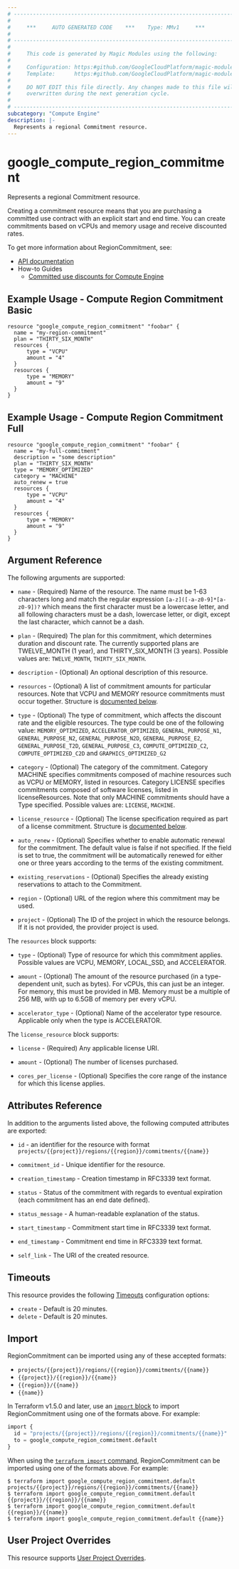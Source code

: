```yaml
---
# ----------------------------------------------------------------------------
#
#     ***     AUTO GENERATED CODE    ***    Type: MMv1     ***
#
# ----------------------------------------------------------------------------
#
#     This code is generated by Magic Modules using the following:
#
#     Configuration: https:#github.com/GoogleCloudPlatform/magic-modules/tree/main/mmv1/products/compute/RegionCommitment.yaml
#     Template:      https:#github.com/GoogleCloudPlatform/magic-modules/tree/main/mmv1/templates/terraform/resource.html.markdown.tmpl
#
#     DO NOT EDIT this file directly. Any changes made to this file will be
#     overwritten during the next generation cycle.
#
# ----------------------------------------------------------------------------
subcategory: "Compute Engine"
description: |-
  Represents a regional Commitment resource.
---
```


# google_compute_region_commitment

Represents a regional Commitment resource.

Creating a commitment resource means that you are purchasing a committed
use contract with an explicit start and end time. You can create commitments
based on vCPUs and memory usage and receive discounted rates.


To get more information about RegionCommitment, see:

* [API documentation](https://cloud.google.com/compute/docs/reference/rest/v1/regionCommitments)
* How-to Guides
    * [Committed use discounts for Compute Engine](https://cloud.google.com/compute/docs/instances/committed-use-discounts-overview)

## Example Usage - Compute Region Commitment Basic


```hcl
resource "google_compute_region_commitment" "foobar" {
  name = "my-region-commitment"
  plan = "THIRTY_SIX_MONTH"
  resources {
      type = "VCPU"
      amount = "4"
  }
  resources {
      type = "MEMORY"
      amount = "9"
  }
}
```
## Example Usage - Compute Region Commitment Full


```hcl
resource "google_compute_region_commitment" "foobar" {
  name = "my-full-commitment"
  description = "some description"
  plan = "THIRTY_SIX_MONTH"
  type = "MEMORY_OPTIMIZED"
  category = "MACHINE"
  auto_renew = true
  resources {
      type = "VCPU"
      amount = "4"
  }
  resources {
      type = "MEMORY"
      amount = "9"
  }
}
```

## Argument Reference

The following arguments are supported:


* `name` -
  (Required)
  Name of the resource. The name must be 1-63 characters long and match
  the regular expression `[a-z]([-a-z0-9]*[a-z0-9])?` which means the
  first character must be a lowercase letter, and all following
  characters must be a dash, lowercase letter, or digit, except the last
  character, which cannot be a dash.

* `plan` -
  (Required)
  The plan for this commitment, which determines duration and discount rate.
  The currently supported plans are TWELVE_MONTH (1 year), and THIRTY_SIX_MONTH (3 years).
  Possible values are: `TWELVE_MONTH`, `THIRTY_SIX_MONTH`.


* `description` -
  (Optional)
  An optional description of this resource.

* `resources` -
  (Optional)
  A list of commitment amounts for particular resources.
  Note that VCPU and MEMORY resource commitments must occur together.
  Structure is [documented below](#nested_resources).

* `type` -
  (Optional)
  The type of commitment, which affects the discount rate and the eligible resources.
  The type could be one of the following value: `MEMORY_OPTIMIZED`, `ACCELERATOR_OPTIMIZED`,
  `GENERAL_PURPOSE_N1`, `GENERAL_PURPOSE_N2`, `GENERAL_PURPOSE_N2D`, `GENERAL_PURPOSE_E2`,
  `GENERAL_PURPOSE_T2D`, `GENERAL_PURPOSE_C3`, `COMPUTE_OPTIMIZED_C2`, `COMPUTE_OPTIMIZED_C2D` and
  `GRAPHICS_OPTIMIZED_G2`

* `category` -
  (Optional)
  The category of the commitment. Category MACHINE specifies commitments composed of
  machine resources such as VCPU or MEMORY, listed in resources. Category LICENSE
  specifies commitments composed of software licenses, listed in licenseResources.
  Note that only MACHINE commitments should have a Type specified.
  Possible values are: `LICENSE`, `MACHINE`.

* `license_resource` -
  (Optional)
  The license specification required as part of a license commitment.
  Structure is [documented below](#nested_license_resource).

* `auto_renew` -
  (Optional)
  Specifies whether to enable automatic renewal for the commitment.
  The default value is false if not specified.
  If the field is set to true, the commitment will be automatically renewed for either
  one or three years according to the terms of the existing commitment.

* `existing_reservations` -
  (Optional)
  Specifies the already existing reservations to attach to the Commitment.

* `region` -
  (Optional)
  URL of the region where this commitment may be used.

* `project` - (Optional) The ID of the project in which the resource belongs.
    If it is not provided, the provider project is used.



<a name="nested_resources"></a>The `resources` block supports:

* `type` -
  (Optional)
  Type of resource for which this commitment applies.
  Possible values are VCPU, MEMORY, LOCAL_SSD, and ACCELERATOR.

* `amount` -
  (Optional)
  The amount of the resource purchased (in a type-dependent unit,
  such as bytes). For vCPUs, this can just be an integer. For memory,
  this must be provided in MB. Memory must be a multiple of 256 MB,
  with up to 6.5GB of memory per every vCPU.

* `accelerator_type` -
  (Optional)
  Name of the accelerator type resource. Applicable only when the type is ACCELERATOR.

<a name="nested_license_resource"></a>The `license_resource` block supports:

* `license` -
  (Required)
  Any applicable license URI.

* `amount` -
  (Optional)
  The number of licenses purchased.

* `cores_per_license` -
  (Optional)
  Specifies the core range of the instance for which this license applies.

## Attributes Reference

In addition to the arguments listed above, the following computed attributes are exported:

* `id` - an identifier for the resource with format `projects/{{project}}/regions/{{region}}/commitments/{{name}}`

* `commitment_id` -
  Unique identifier for the resource.

* `creation_timestamp` -
  Creation timestamp in RFC3339 text format.

* `status` -
  Status of the commitment with regards to eventual expiration
  (each commitment has an end date defined).

* `status_message` -
  A human-readable explanation of the status.

* `start_timestamp` -
  Commitment start time in RFC3339 text format.

* `end_timestamp` -
  Commitment end time in RFC3339 text format.
* `self_link` - The URI of the created resource.


## Timeouts

This resource provides the following
[Timeouts](https://developer.hashicorp.com/terraform/plugin/sdkv2/resources/retries-and-customizable-timeouts) configuration options:

- `create` - Default is 20 minutes.
- `delete` - Default is 20 minutes.

## Import


RegionCommitment can be imported using any of these accepted formats:

* `projects/{{project}}/regions/{{region}}/commitments/{{name}}`
* `{{project}}/{{region}}/{{name}}`
* `{{region}}/{{name}}`
* `{{name}}`


In Terraform v1.5.0 and later, use an [`import` block](https://developer.hashicorp.com/terraform/language/import) to import RegionCommitment using one of the formats above. For example:

```tf
import {
  id = "projects/{{project}}/regions/{{region}}/commitments/{{name}}"
  to = google_compute_region_commitment.default
}
```

When using the [`terraform import` command](https://developer.hashicorp.com/terraform/cli/commands/import), RegionCommitment can be imported using one of the formats above. For example:

```
$ terraform import google_compute_region_commitment.default projects/{{project}}/regions/{{region}}/commitments/{{name}}
$ terraform import google_compute_region_commitment.default {{project}}/{{region}}/{{name}}
$ terraform import google_compute_region_commitment.default {{region}}/{{name}}
$ terraform import google_compute_region_commitment.default {{name}}
```

## User Project Overrides

This resource supports [User Project Overrides](https://registry.terraform.io/providers/hashicorp/google/latest/docs/guides/provider_reference#user_project_override).
